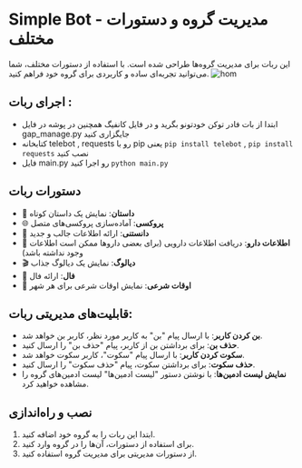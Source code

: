 # Simple Bot - مدیریت گروه و دستورات مختلف

این ربات برای مدیریت گروه‌ها طراحی شده است. با استفاده از دستورات مختلف، شما می‌توانید تجربه‌ای ساده و کاربردی برای گروه خود فراهم کنید.
![hom](https://github.com/user-attachments/assets/b1f84992-47ce-4e7b-b39e-206f2db10892)

## اجرای ربات :
- ابتدا از بات فادر توکن خودتونو بگرید و در فایل کانفیگ همچنین در پوشه در فایل gap_manage.py جایگزاری کنید
- کتابخانه telebot , requests رو با pip یعنی ```pip install telebot``` , ```pip install requests``` نصب کنید
- فایل main.py رو اجرا کنید ```python main.py```


## دستورات ربات

- 📖 **داستان**: نمایش یک داستان کوتاه
- 🌐 **پروکسی**: آماده‌سازی پروکسی‌های متصل
- 🧠 **دانستنی**: ارائه اطلاعات جالب و جدید
- 💊 **اطلاعات دارو**: دریافت اطلاعات دارویی (برای بعضی داروها ممکن است اطلاعات وجود نداشته باشد)
- 🎬 **دیالوگ**: نمایش یک دیالوگ جذاب
- 🔮 **فال**: ارائه فال
- 🕌 **اوقات شرعی**: نمایش اوقات شرعی برای هر شهر

## قابلیت‌های مدیریتی ربات:

- **بن کردن کاربر**: با ارسال پیام "بن" به کاربر مورد نظر، کاربر بن خواهد شد.
- **حذف بن**: برای برداشتن بن از کاربر، پیام "حذف بن" را ارسال کنید.
- **سکوت کردن کاربر**: با ارسال پیام "سکوت"، کاربر سکوت خواهد شد.
- **حذف سکوت**: برای برداشتن سکوت، پیام "حذف سکوت" را ارسال کنید.
- **نمایش لیست ادمین‌ها**: با نوشتن دستور "لیست ادمین‌ها" لیست ادمین‌های گروه را مشاهده خواهید کرد.

## نصب و راه‌اندازی

1. ابتدا این ربات را به گروه خود اضافه کنید.
2. برای استفاده از دستورات، آن‌ها را در گروه وارد کنید.
3. از دستورات مدیریتی برای مدیریت گروه استفاده کنید.


